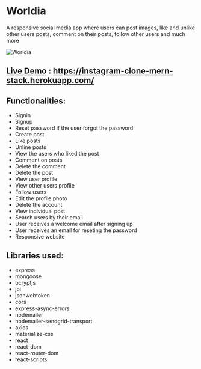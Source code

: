 # Worldia
A responsive social media app where users can post images, like and unlike other users posts, comment on their posts, follow other users and much more


![Worldia](https://user-images.githubusercontent.com/49335947/87395538-2cdffb80-c5cf-11ea-85c4-2ec8dd726a36.gif)

## [Live Demo](https://instagram-clone-mern-stack.herokuapp.com/) : https://instagram-clone-mern-stack.herokuapp.com/

## Functionalities:
- Signin
- Signup
- Reset password if the user forgot the password
- Create post
- Like posts
- Unline posts
- View the users who liked the post
- Comment on posts
- Delete the comment
- Delete the post
- View user profile
- View other users profile
- Follow users
- Edit the profile photo
- Delete the account
- View individual post
- Search users by their email
- User receives a welcome email after signing up
- User receives an email for reseting the password
- Responsive website

## Libraries used:
- express
- mongoose
- bcryptjs
- joi
- jsonwebtoken
- cors
- express-async-errors
- nodemailer
- nodemailer-sendgrid-transport
- axios
- materialize-css
- react
- react-dom
- react-router-dom
- react-scripts
